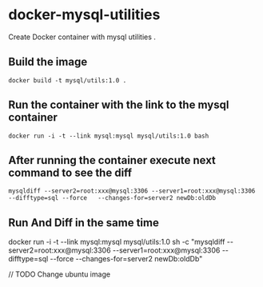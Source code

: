 # docker-mysql-utilities

Create Docker container with mysql utilities .


## Build the image

```
docker build -t mysql/utils:1.0 .
```
## Run the container with the link to the mysql container

```
docker run -i -t --link mysql:mysql mysql/utils:1.0 bash
```

## After running the container execute next command to see the diff

```
mysqldiff --server2=root:xxx@mysql:3306 --server1=root:xxx@mysql:3306 --difftype=sql --force   --changes-for=server2 newDb:oldDb
```

## Run And Diff in the same time
docker run -i -t --link mysql:mysql mysql/utils:1.0 sh -c "mysqldiff --server2=root:xxx@mysql:3306 --server1=root:xxx@mysql:3306 --difftype=sql --force   --changes-for=server2 newDb:oldDb"

// TODO Change ubuntu image 
